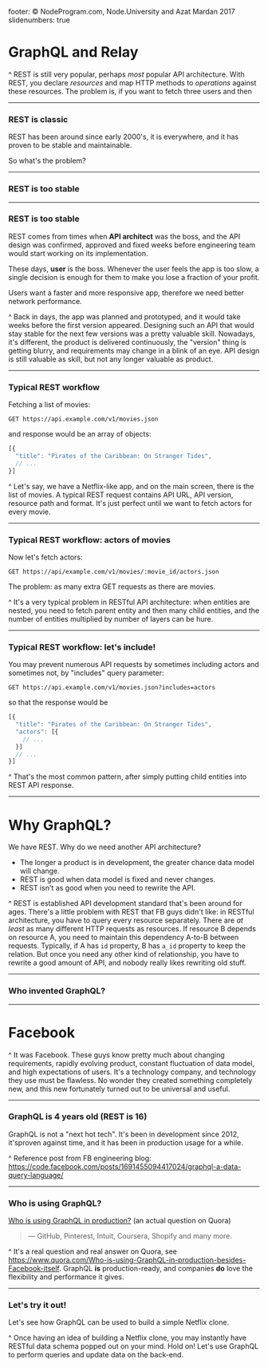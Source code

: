 footer: © NodeProgram.com, Node.University and Azat Mardan 2017
slidenumbers: true

# GraphQL and Relay

^ REST is still very popular, perhaps _most_ popular API architecture. With REST, you declare _resources_ and map HTTP methods to _operations_ against these resources. The problem is, if you want to fetch three users and then

---

### REST is classic

REST has been around since early 2000's, it is everywhere, and it has proven to be stable and maintainable.

So what's the problem?

---

### REST is too stable

---

### REST is too stable

REST comes from times when **API architect** was the boss, and the API design was confirmed, approved and fixed weeks before engineering team would start working on its implementation.

These days, **user** is the boss. Whenever the user feels the app is too slow, a single decision is enough for them to make you lose a fraction of your profit.

Users want a faster and more responsive app, therefore we need better network performance.

^ Back in days, the app was planned and prototyped, and it would take weeks before the first version appeared. Designing such an API that would stay stable for the next few versions was a pretty valuable skill. Nowadays, it's different, the product is delivered continuously, the "version" thing is getting blurry, and requirements may change in a blink of an eye. API design is still valuable as skill, but not any longer valuable as product.

---

### Typical REST workflow

Fetching a list of movies:

```
GET https://api.example.com/v1/movies.json
```

and response would be an array of objects:

```javascript
[{
  "title": "Pirates of the Caribbean: On Stranger Tides",
  // ...
}]
```

^ Let's say, we have a Netflix-like app, and on the main screen, there is the list of movies. A typical REST request contains API URL, API version, resource path and format. It's just perfect until we want to fetch actors for every movie.

---

### Typical REST workflow: actors of movies

Now let's fetch actors:

```
GET https://api/example.com/v1/movies/:movie_id/actors.json
```

The problem: as many extra GET requests as there are movies.

^ It's a very typical problem in RESTful API architecture: when entities are nested, you need to fetch parent entity and then many child entities, and the number of entities multiplied by number of layers can be hure.

---

### Typical REST workflow: let's include!

You may prevent numerous API requests by sometimes including actors and sometimes not, by "includes" query parameter:

```
GET https://api.example.com/v1/movies.json?includes=actors
```

so that the response would be

```javascript
[{
  "title": "Pirates of the Caribbean: On Stranger Tides",
  "actors": [{
    // ...
  }]
  // ...
}]
```

^ That's the most common pattern, after simply putting child entities into REST API response.

---

# Why GraphQL?

We have REST. Why do we need another API architecture?

- The longer a product is in development, the greater chance data model will change.
- REST is good when data model is fixed and never changes.
- REST isn't as good when you need to rewrite the API.

^ REST is established API development standard that's been around for ages. There's a little problem with REST that FB guys didn't like: in RESTful architecture, you have to query every resource separately. There are _at least_ as many different HTTP requests as resources. If resource B depends on resource A, you need to maintain this dependency A-to-B between requests. Typically, if A has `id` property, B has `a_id` property to keep the relation. But once you need any other kind of relationship, you have to rewrite a good amount of API, and nobody really likes rewriting old stuff.


---

### Who invented GraphQL?

---

# Facebook

^ It was Facebook. These guys know pretty much about changing requirements, rapidly evolving product, constant fluctuation of data model, and high expectations of users. It's a technology company, and technology they use must be flawless. No wonder they created something completely new, and this new fortunately turned out to be universal and useful.

---

### GraphQL is 4 years old (REST is 16)

GraphQL is not a "next hot tech". It's been in development since 2012, it'sproven against time, and it has been in production usage for a while.

^ Reference post from FB engineering blog: https://code.facebook.com/posts/1691455094417024/graphql-a-data-query-language/

---

### Who is using GraphQL?

[Who is using GraphQL in production?](https://www.quora.com/Who-is-using-GraphQL-in-production-besides-Facebook-itself) (an actual question on Quora)

> — GitHub, Pinterest, Intuit, Coursera, Shopify and many more.

^ It's a real question and real answer on Quora, see https://www.quora.com/Who-is-using-GraphQL-in-production-besides-Facebook-itself. GraphQL **is** production-ready, and companies **do** love the flexibility and performance it gives.

---

### Let's try it out!

Let's see how GraphQL can be used to build a simple Netflix clone.

^ Once having an idea of building a Netflix clone, you may instantly have RESTful data schema popped out on your mind. Hold on! Let's use GraphQL to perform queries and update data on the back-end.
